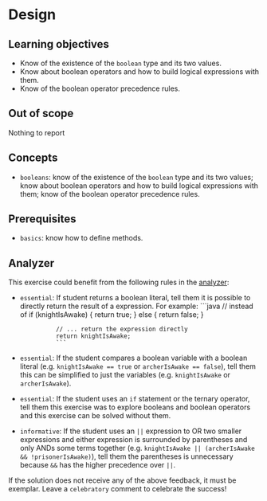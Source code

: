 # Design

## Learning objectives

- Know of the existence of the `boolean` type and its two values.
- Know about boolean operators and how to build logical expressions with them.
- Know of the boolean operator precedence rules.

## Out of scope

Nothing to report

## Concepts

- `booleans`: know of the existence of the `boolean` type and its two values; know about boolean operators and how to build logical expressions with them; know of the boolean operator precedence rules.

## Prerequisites

- `basics`: know how to define methods.

## Analyzer

This exercise could benefit from the following rules in the [analyzer]:

- `essential`: If student returns a boolean literal, tell them it is possible to directly return the result of a expression. For example:
                ```java
                // instead of
                if (knightIsAwake) {
                    return true;
                } else {
                    return false;
                }

                // ... return the expression directly
                return knightIsAwake;
                ```
- `essential`: If the student compares a boolean variable with a boolean literal (e.g. `knightIsAwake == true` or `archerIsAwake == false`), tell them this can be simplified to just the variables (e.g. `knightIsAwake` or `archerIsAwake`).
- `essential`: If the student uses an `if` statement or the ternary operator, tell them this exercise was to explore booleans and boolean operators and this exercise can be solved without them.
- `informative`: 
If the student uses an `||` expression to OR two smaller expressions and either expression is surrounded by parentheses and only ANDs some terms together (e.g. `knightIsAwake || (archerIsAwake && !prisonerIsAwake)`), tell them the parentheses is unnecessary because `&&` has the higher precedence over `||`.

If the solution does not receive any of the above feedback, it must be exemplar.
Leave a `celebratory` comment to celebrate the success!

[analyzer]: https://github.com/exercism/java-analyzer
